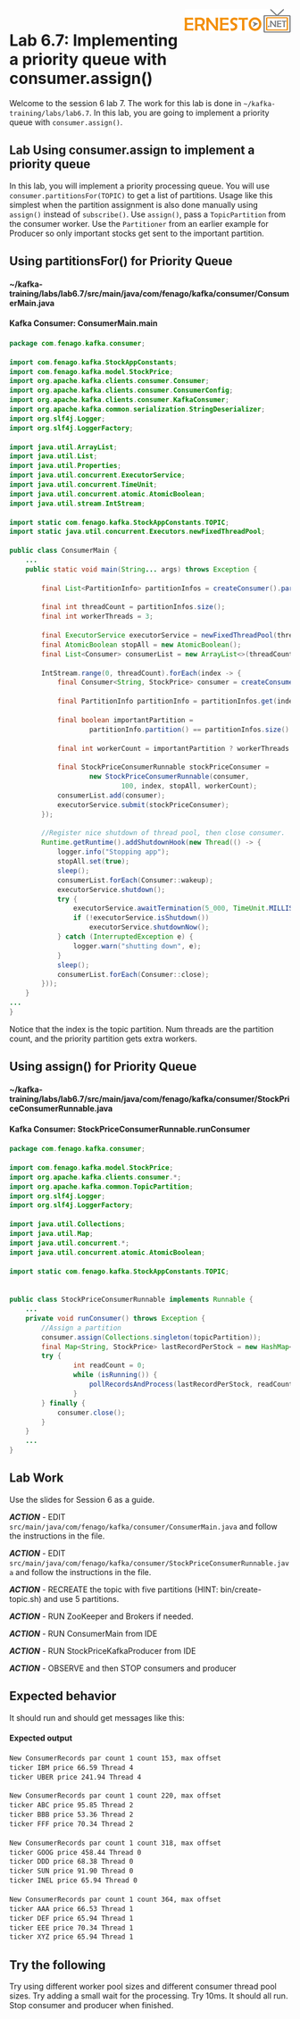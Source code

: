 <img align="right" src="./logo.png">

# Lab 6.7: Implementing a priority queue with consumer.assign()

Welcome to the session 6 lab 7. The work for this lab is done in `~/kafka-training/labs/lab6.7`.
In this lab, you are going to implement a priority queue with `consumer.assign()`.






## Lab Using consumer.assign to implement a priority queue

In this lab, you will implement a priority processing queue.
You will use `consumer.partitionsFor(TOPIC)` to get a list of partitions.
Usage like this simplest when the partition assignment is also done manually using `assign()` instead of `subscribe()`.
Use `assign()`, pass a `TopicPartition` from the consumer worker.
Use the `Partitioner` from an earlier example for Producer so only important stocks get sent to the important partition.

## Using partitionsFor() for Priority Queue

#### ~/kafka-training/labs/lab6.7/src/main/java/com/fenago/kafka/consumer/ConsumerMain.java
#### Kafka Consumer:  ConsumerMain.main
```java
package com.fenago.kafka.consumer;

import com.fenago.kafka.StockAppConstants;
import com.fenago.kafka.model.StockPrice;
import org.apache.kafka.clients.consumer.Consumer;
import org.apache.kafka.clients.consumer.ConsumerConfig;
import org.apache.kafka.clients.consumer.KafkaConsumer;
import org.apache.kafka.common.serialization.StringDeserializer;
import org.slf4j.Logger;
import org.slf4j.LoggerFactory;

import java.util.ArrayList;
import java.util.List;
import java.util.Properties;
import java.util.concurrent.ExecutorService;
import java.util.concurrent.TimeUnit;
import java.util.concurrent.atomic.AtomicBoolean;
import java.util.stream.IntStream;

import static com.fenago.kafka.StockAppConstants.TOPIC;
import static java.util.concurrent.Executors.newFixedThreadPool;

public class ConsumerMain {
    ...
    public static void main(String... args) throws Exception {

        final List<PartitionInfo> partitionInfos = createConsumer().partitionsFor(TOPIC);

        final int threadCount = partitionInfos.size();
        final int workerThreads = 3;

        final ExecutorService executorService = newFixedThreadPool(threadCount);
        final AtomicBoolean stopAll = new AtomicBoolean();
        final List<Consumer> consumerList = new ArrayList<>(threadCount);

        IntStream.range(0, threadCount).forEach(index -> {
            final Consumer<String, StockPrice> consumer = createConsumer();

            final PartitionInfo partitionInfo = partitionInfos.get(index);

            final boolean importantPartition =
                    partitionInfo.partition() == partitionInfos.size() -1;

            final int workerCount = importantPartition ? workerThreads * 3 : workerThreads;

            final StockPriceConsumerRunnable stockPriceConsumer =
                    new StockPriceConsumerRunnable(consumer,
                            100, index, stopAll, workerCount);
            consumerList.add(consumer);
            executorService.submit(stockPriceConsumer);
        });

        //Register nice shutdown of thread pool, then close consumer.
        Runtime.getRuntime().addShutdownHook(new Thread(() -> {
            logger.info("Stopping app");
            stopAll.set(true);
            sleep();
            consumerList.forEach(Consumer::wakeup);
            executorService.shutdown();
            try {
                executorService.awaitTermination(5_000, TimeUnit.MILLISECONDS);
                if (!executorService.isShutdown())
                    executorService.shutdownNow();
            } catch (InterruptedException e) {
                logger.warn("shutting down", e);
            }
            sleep();
            consumerList.forEach(Consumer::close);
        }));
    }
...
}

```

Notice that the index is the topic partition. Num threads are the partition count, and the priority partition gets extra workers.

## Using assign() for Priority Queue

#### ~/kafka-training/labs/lab6.7/src/main/java/com/fenago/kafka/consumer/StockPriceConsumerRunnable.java
#### Kafka Consumer:  StockPriceConsumerRunnable.runConsumer
```java
package com.fenago.kafka.consumer;

import com.fenago.kafka.model.StockPrice;
import org.apache.kafka.clients.consumer.*;
import org.apache.kafka.common.TopicPartition;
import org.slf4j.Logger;
import org.slf4j.LoggerFactory;

import java.util.Collections;
import java.util.Map;
import java.util.concurrent.*;
import java.util.concurrent.atomic.AtomicBoolean;

import static com.fenago.kafka.StockAppConstants.TOPIC;


public class StockPriceConsumerRunnable implements Runnable {
    ...
    private void runConsumer() throws Exception {
        //Assign a partition
        consumer.assign(Collections.singleton(topicPartition));
        final Map<String, StockPrice> lastRecordPerStock = new HashMap<>();
        try {
                int readCount = 0;
                while (isRunning()) {
                    pollRecordsAndProcess(lastRecordPerStock, readCount);
                }
        } finally {
            consumer.close();
        }
    }
    ...
}

```

## Lab Work

Use the slides for Session 6 as a guide.


***ACTION*** - EDIT `src/main/java/com/fenago/kafka/consumer/ConsumerMain.java` and follow the instructions in the file.

***ACTION*** - EDIT `src/main/java/com/fenago/kafka/consumer/StockPriceConsumerRunnable.java` and follow the instructions in the file.

***ACTION*** - RECREATE the topic with five partitions (HINT: bin/create-topic.sh) and use 5 partitions.



***ACTION*** - RUN ZooKeeper and Brokers if needed.

***ACTION*** - RUN ConsumerMain from IDE

***ACTION*** - RUN StockPriceKafkaProducer from IDE

***ACTION*** - OBSERVE and then STOP consumers and producer

## Expected behavior
It should run and should get messages like this:

#### Expected output

```sh
New ConsumerRecords par count 1 count 153, max offset
ticker IBM price 66.59 Thread 4
ticker UBER price 241.94 Thread 4

New ConsumerRecords par count 1 count 220, max offset
ticker ABC price 95.85 Thread 2
ticker BBB price 53.36 Thread 2
ticker FFF price 70.34 Thread 2

New ConsumerRecords par count 1 count 318, max offset
ticker GOOG price 458.44 Thread 0
ticker DDD price 68.38 Thread 0
ticker SUN price 91.90 Thread 0
ticker INEL price 65.94 Thread 0

New ConsumerRecords par count 1 count 364, max offset
ticker AAA price 66.53 Thread 1
ticker DEF price 65.94 Thread 1
ticker EEE price 70.34 Thread 1
ticker XYZ price 65.94 Thread 1

```

## Try the following

Try using different worker pool sizes and different consumer thread pool sizes.
Try adding a small wait for the processing. Try 10ms.
It should all run. Stop consumer and producer when finished.


